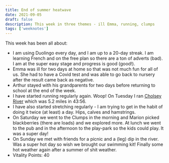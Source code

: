 ```yaml
---
title: End of summer heatwave
date: 2021-09-05
draft: false
description: This week in three themes - ill Emma, running, clumps
tags: ['weeknotes']
---
```


This week has been all about:

- I am using Duolingo every day, and I am up to a 20-day streak. I am learning French and on the free plan so there are a ton of adverts (bad). I am at the super easy stage and progress is good (good!).
- Emma was ill for two days at home so that was not much fun for all of us. She had to have a Covid test and was able to go back to nursery after the result came back as negative.
- Arthur stayed with his grandparents for two days before returning to school at the end of the week.
- I have started running regularly again. Woop! On Tuesday I ran [Cholsey River](https://www.strava.com/activities/5882914592) which was 5.2 miles in 43:56.
- I have also started stretching regularly - I am trying to get in the habit of doing it twice (at least) a day. Hips, calves and hamstrings.
- On Saturday we went to the Clumps in the morning and Marion picked blackberries (there are loads) and we explored more. At lunch we went to the pub and in the afternoon to the play-park so the kids could play. It was a super day!
- On Sunday we met with friends for a picnic and a (leg) dip in the river. Was a super hot day so wish we brought our swimming kit! Finally some hot weather again after a summer of shit weather.
- Vitality Points: 40



